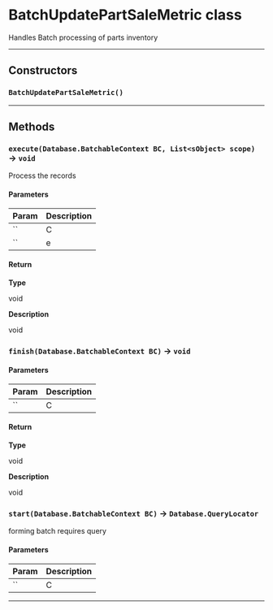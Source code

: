 # BatchUpdatePartSaleMetric class

Handles Batch processing of parts inventory

---
## Constructors
### `BatchUpdatePartSaleMetric()`
---
## Methods
### `execute(Database.BatchableContext BC, List<sObject> scope)` → `void`

Process the records

#### Parameters

| Param | Description |
| ----- | ----------- |
|`` | C |
|`` | e |

#### Return

**Type**

void

**Description**

void

### `finish(Database.BatchableContext BC)` → `void`
#### Parameters

| Param | Description |
| ----- | ----------- |
|`` | C |

#### Return

**Type**

void

**Description**

void

### `start(Database.BatchableContext BC)` → `Database.QueryLocator`

forming batch requires query

#### Parameters

| Param | Description |
| ----- | ----------- |
|`` | C |

---
